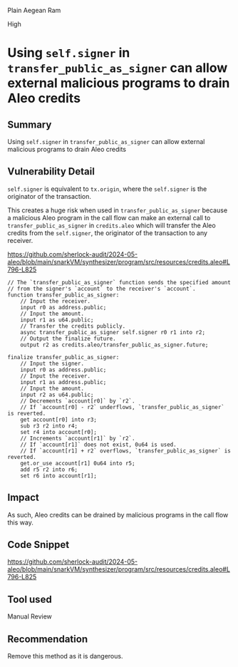 Plain Aegean Ram

High

# Using `self.signer` in `transfer_public_as_signer` can allow external malicious programs to drain Aleo credits

## Summary
 
Using `self.signer` in `transfer_public_as_signer` can allow external malicious programs to drain Aleo credits

## Vulnerability Detail
`self.signer` is equivalent to `tx.origin`, where the `self.signer` is the originator of the transaction.

This creates a huge risk when used in `transfer_public_as_signer` because a malicious Aleo program in the call flow can make an external call to `transfer_public_as_signer` in `credits.aleo` which will transfer the Aleo credits from the `self.signer`, the originator of the transaction to any receiver.

https://github.com/sherlock-audit/2024-05-aleo/blob/main/snarkVM/synthesizer/program/src/resources/credits.aleo#L796-L825
```aleo
// The `transfer_public_as_signer` function sends the specified amount
// from the signer's `account` to the receiver's `account`.
function transfer_public_as_signer:
    // Input the receiver.
    input r0 as address.public;
    // Input the amount.
    input r1 as u64.public;
    // Transfer the credits publicly.
    async transfer_public_as_signer self.signer r0 r1 into r2;
    // Output the finalize future.
    output r2 as credits.aleo/transfer_public_as_signer.future;

finalize transfer_public_as_signer:
    // Input the signer.
    input r0 as address.public;
    // Input the receiver.
    input r1 as address.public;
    // Input the amount.
    input r2 as u64.public;
    // Decrements `account[r0]` by `r2`.
    // If `account[r0] - r2` underflows, `transfer_public_as_signer` is reverted.
    get account[r0] into r3;
    sub r3 r2 into r4;
    set r4 into account[r0];
    // Increments `account[r1]` by `r2`.
    // If `account[r1]` does not exist, 0u64 is used.
    // If `account[r1] + r2` overflows, `transfer_public_as_signer` is reverted.
    get.or_use account[r1] 0u64 into r5;
    add r5 r2 into r6;
    set r6 into account[r1];
```
## Impact

As such, Aleo credits can be drained by malicious programs in the call flow this way.

## Code Snippet

https://github.com/sherlock-audit/2024-05-aleo/blob/main/snarkVM/synthesizer/program/src/resources/credits.aleo#L796-L825

## Tool used

Manual Review

## Recommendation

Remove this method as it is dangerous.
